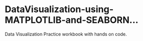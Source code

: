 # DataVisualization-using-MATPLOTLIB-and-SEABORN...
Data Visualization Practice workbook with hands on code.
